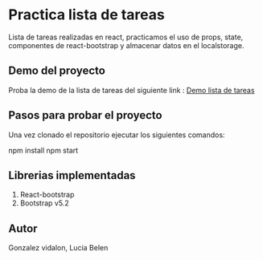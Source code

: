 # Practica lista de tareas 
Lista de tareas realizadas en react, practicamos el uso de props, state, componentes de react-bootstrap y almacenar datos en el localstorage.

## Demo del proyecto
Proba la demo de la lista de tareas del siguiente link : [Demo lista de tareas](https://delicate-treacle-dbec0f.netlify.app/)

## Pasos para probar el proyecto 
Una vez clonado el repositorio ejecutar los siguientes comandos: 

npm install
npm start

## Librerias implementadas 

1. React-bootstrap
2. Bootstrap v5.2

## Autor
Gonzalez vidalon, Lucia Belen
